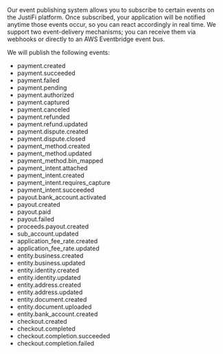 Our event publishing system allows you to subscribe to certain events on the JustiFi platform.
Once subscribed, your application will be notified anytime those events occur, so you can react
accordingly in real time. We support two event-delivery mechanisms; you can receive them via
webhooks or directly to an AWS Eventbridge event bus.

We will publish the following events:

- payment.created
- payment.succeeded
- payment.failed
- payment.pending
- payment.authorized
- payment.captured
- payment.canceled
- payment.refunded
- payment.refund.updated
- payment.dispute.created
- payment.dispute.closed
- payment_method.created
- payment_method.updated
- payment_method.bin_mapped
- payment_intent.attached
- payment_intent.created
- payment_intent.requires_capture
- payment_intent.succeeded
- payout.bank_account.activated
- payout.created
- payout.paid
- payout.failed
- proceeds.payout.created
- sub_account.updated
- application_fee_rate.created
- application_fee_rate.updated
- entity.business.created
- entity.business.updated
- entity.identity.created
- entity.identity.updated
- entity.address.created
- entity.address.updated
- entity.document.created
- entity.document.uploaded
- entity.bank_account.created
- checkout.created
- checkout.completed
- checkout.completion.succeeded
- checkout.completion.failed
